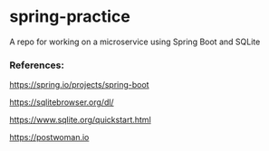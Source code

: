 # spring-practice
A repo for working on a microservice using Spring Boot and SQLite

### References: 
https://spring.io/projects/spring-boot

https://sqlitebrowser.org/dl/

https://www.sqlite.org/quickstart.html

https://postwoman.io
